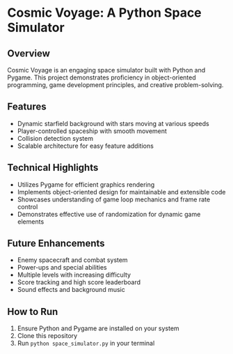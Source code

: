 # Cosmic Voyage: A Python Space Simulator

## Overview
Cosmic Voyage is an engaging space simulator built with Python and Pygame. This project demonstrates proficiency in object-oriented programming, game development principles, and creative problem-solving.

## Features
- Dynamic starfield background with stars moving at various speeds
- Player-controlled spaceship with smooth movement
- Collision detection system
- Scalable architecture for easy feature additions

## Technical Highlights
- Utilizes Pygame for efficient graphics rendering
- Implements object-oriented design for maintainable and extensible code
- Showcases understanding of game loop mechanics and frame rate control
- Demonstrates effective use of randomization for dynamic game elements

## Future Enhancements
- Enemy spacecraft and combat system
- Power-ups and special abilities
- Multiple levels with increasing difficulty
- Score tracking and high score leaderboard
- Sound effects and background music

## How to Run
1. Ensure Python and Pygame are installed on your system
2. Clone this repository
3. Run `python space_simulator.py` in your terminal

